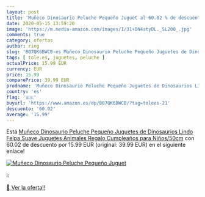 ```yaml
---
layout: post
title: 'Muñeco Dinosaurio Peluche Pequeño Juguet al 60.02 % de descuento'
date: 2020-05-15 13:59:20
image: 'https://m.media-amazon.com/images/I/31+DN4styDL._SL200_.jpg'
comments: true
category: ofertas
author: ring
slug: 'B07QK6BWCB-es Muñeco Dinosaurio Peluche Pequeño Juguetes de Dinosaurios...'
tags: [ tole.es, juguetes, peluche ]
actualPrice: 15.99 EUR
currency: EUR
price: 15.99
comparePrice: 39.99 EUR
prodname: 'Muñeco Dinosaurio Peluche Pequeño Juguetes de Dinosaurios Lindo Felpa Suave Juguetes Animales Regalo Cumpleaños para Niños/50cm'
country: 'es'
flag: '🇪🇸'
buyurl: 'https://www.amazon.es/dp/B07QK6BWCB/?tag=tolees-21'
descuento: '60.02'
average: '15.99'
---
```


Está [Muñeco Dinosaurio Peluche Pequeño Juguetes de Dinosaurios Lindo Felpa Suave Juguetes Animales Regalo Cumpleaños para Niños/50cm](https://www.amazon.es/dp/B07QK6BWCB/?tag=tolees-21) con 60.02 de descuento por 15.99 EUR (original: 39.99 EUR) en el siguiente enlace!

[![Muñeco Dinosaurio Peluche Pequeño Juguet](https://m.media-amazon.com/images/I/31+DN4styDL._SL200_.jpg)](https://www.amazon.es/dp/B07QK6BWCB/?tag=tolees-21)

ℹ️:


[🛒 Ver la oferta!!](https://www.amazon.es/dp/B07QK6BWCB/?tag=tolees-21)
